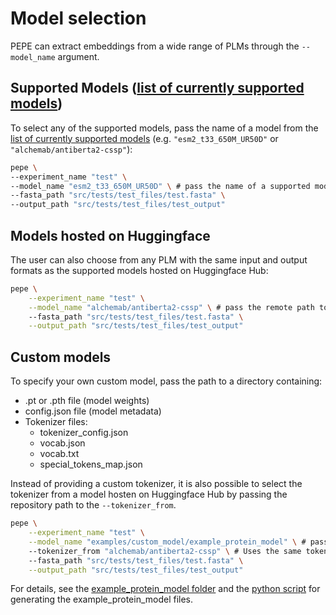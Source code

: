 # Model selection
PEPE can extract embeddings from a wide range of PLMs through the ```--model_name``` argument.
## Supported Models ([list of currently supported models](../README.md#list-of-supported-models))
To select any of the supported models, pass the name of a model from the [list of currently supported models](../README.md#list-of-supported-models) (e.g. ```"esm2_t33_650M_UR50D"``` or ```"alchemab/antiberta2-cssp"```):
```sh
pepe \
--experiment_name "test" \
--model_name "esm2_t33_650M_UR50D" \ # pass the name of a supported model
--fasta_path "src/tests/test_files/test.fasta" \
--output_path "src/tests/test_files/test_output"
```
## Models hosted on Huggingface
The user can also choose from any PLM with the same input and output formats as the supported models hosted on    Huggingface Hub:
```sh
pepe \
    --experiment_name "test" \
    --model_name "alchemab/antiberta2-cssp" \ # pass the remote path to a Huggingface model
    --fasta_path "src/tests/test_files/test.fasta" \
    --output_path "src/tests/test_files/test_output"
```

## Custom models
To specify your own custom model, pass the path to a directory containing:
- .pt or .pth file (model weights)
- config.json file (model metadata)
- Tokenizer files:
    - tokenizer_config.json
    - vocab.json
    - vocab.txt
    - special_tokens_map.json

Instead of providing a custom tokenizer, it is also possible to select the tokenizer from a model hosten on Huggingface Hub by passing the repository path to the ```--tokenizer_from```.
```sh
pepe \
    --experiment_name "test" \
    --model_name "examples/custom_model/example_protein_model" \ # pass the directory path containing custom PyTorch model
    --tokenizer_from "alchemab/antiberta2-cssp" \ # Uses the same tokenizer as AntiBERTa2-CSSP
    --fasta_path "src/tests/test_files/test.fasta" \
    --output_path "src/tests/test_files/test_output" 
```
For details, see the [example_protein_model folder](examples/custom_model/example_protein_model) and the [python script](examples/custom_model/create_example_custom_model.py) for generating the example_protein_model files.
